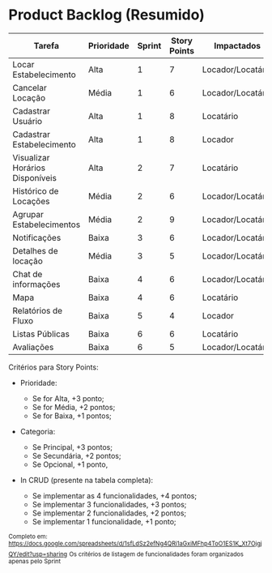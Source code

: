 # Product Backlog (Resumido)

| Tarefa | Prioridade | Sprint | Story Points | Impactados | Categoria |
| -----  | --------   | ------ | ------------ | ---------- | --------- |
| Locar Estabelecimento | Alta | 1 | 7 | Locador/Locatário | Principal |
| Cancelar Locação | Média | 1 | 6 | Locador/Locatário | Principal |
| Cadastrar Usuário | Alta | 1 | 8 | Locatário | Principal |
| Cadastrar Estabelecimento | Alta | 1 | 8 | Locador | Principal |
| Visualizar Horários Disponíveis | Alta | 2 | 7 | Locatário | Principal |
| Histórico de Locações | Média | 2 | 6 | Locador/Locatário | Principal |
| Agrupar Estabelecimentos | Média | 2 | 9 | Locador/Locatário | Principal |
| Notificações | Baixa | 3 | 6 | Locador/Locatário | Secundária |
| Detalhes de locação | Média | 3 | 5 | Locador/Locatário | Secundária |
| Chat de informações | Baixa | 4 | 6 | Locador/Locatário | Opcional |
| Mapa | Baixa | 4 | 6 | Locatário | Secundária |
| Relatórios de Fluxo | Baixa | 5 | 4 | Locador | Secundário |
| Listas Públicas | Baixa | 6 | 6 | Locatário | Secundário |
| Avaliações | Baixa | 6 | 5 | Locador/Locatário | Opcional |

Critérios para Story Points:
- Prioridade:
  - Se for Alta, +3 ponto;
  - Se for Média, +2 pontos;
  - Se for Baixa, +1 pontos;

- Categoria:
  - Se Principal, +3 pontos;
  - Se Secundária, +2 pontos;
  - Se Opcional, +1 ponto,

- In CRUD (presente na tabela completa):
  - Se implementar as 4 funcionalidades, +4 pontos;
  - Se implementar 3 funcionalidades, +3 pontos;
  - Se implementar 2 funcionalidades, +2 pontos;
  - Se implementar 1 funcionalidade, +1 ponto;

<sub>Completo em: https://docs.google.com/spreadsheets/d/1sfLdSz2efNg4QRi1aGxiMFhp4ToO1ES1K_Xt7OjgjQY/edit?usp=sharing</sub>
<sub>Os critérios de listagem de funcionalidades foram organizados apenas pelo Sprint</sub>

